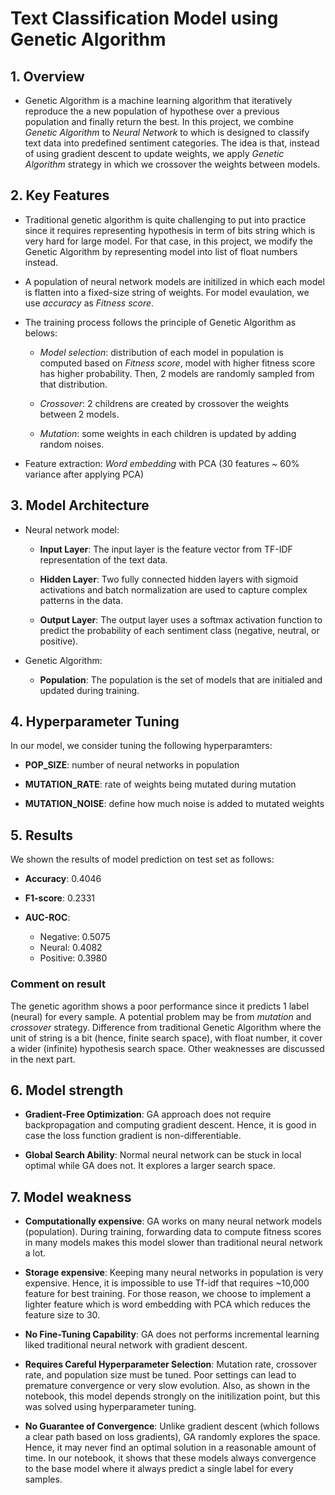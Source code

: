 # Text Classification Model using Genetic Algorithm

## 1. Overview

- Genetic Algorithm is a machine learning algorithm that iteratively reproduce the a new population of hypothese over a previous population and finally return the best. In this project, we combine *Genetic Algorithm* to *Neural Network* to which is designed to classify text data into predefined sentiment categories. The idea is that, instead of using gradient descent to update weights, we apply *Genetic Algorithm* strategy in which we crossover the weights between models.

## 2. Key Features

- Traditional genetic algorithm is quite challenging to put into practice since it requires representing hypothesis in term of bits string which is very hard for large model. For that case, in this project, we modify the Genetic Algorithm by representing model into list of float numbers instead.

- A population of neural network models are initilized in which each model is flatten into a fixed-size string of weights. For model evaulation, we use *accuracy* as *Fitness score*.

- The training process follows the principle of Genetic Algorithm as belows:

    + *Model selection*: distribution of each model in population is computed based on *Fitness score*, model with higher fitness score has higher probability. Then, 2 models are randomly sampled from that distribution.

    + *Crossover*: 2 childrens are created by crossover the weights between 2 models.

    + *Mutation*: some weights in each children is updated by adding random noises.

- Feature extraction: *Word embedding* with PCA (30 features ~ 60% variance after applying PCA)

## 3. Model Architecture

- Neural network model:

    + **Input Layer**: The input layer is the feature vector from TF-IDF representation of the text data.

    + **Hidden Layer**: Two fully connected hidden layers with sigmoid activations and batch normalization are used to capture complex patterns in the data.

    + **Output Layer**: The output layer uses a softmax activation function to predict the probability of each sentiment class (negative, neutral, or positive).

- Genetic Algorithm:

    + **Population**: The population is the set of models that are initialed and updated during training.

## 4. Hyperparameter Tuning

In our model, we consider tuning the following hyperparamters:

+ **POP_SIZE**: number of neural networks in population

+ **MUTATION_RATE**: rate of weights being mutated during mutation

+ **MUTATION_NOISE**: define how much noise is added to mutated weights

## 5. Results

We shown the results of model prediction on test set as follows:

+ **Accuracy**: 0.4046

+ **F1-score**: 0.2331

+ **AUC-ROC**:
    + Negative: 0.5075
    + Neural: 0.4082
    + Positive: 0.3980

### Comment on result
The genetic agorithm shows a poor performance since it predicts 1 label (neural) for every sample. A potential problem may be from *mutation* and *crossover* strategy. Difference from traditional Genetic Algorithm where the unit of string is a bit (hence, finite search space), with float number, it cover a wider (infinite) hypothesis search space. Other weaknesses are discussed in the next part.

## 6. Model strength

+ **Gradient-Free Optimization**: GA approach does not require backpropagation and computing gradient descent. Hence, it is good in case the loss function gradient is non-differentiable.

+ **Global Search Ability**: Normal neural network can be stuck in local optimal while GA does not. It explores a larger search space.

## 7. Model weakness

+ **Computationally expensive**: GA works on many neural network models (population). During training, forwarding data to compute fitness scores in many models makes this model slower than traditional neural network a lot. 

+ **Storage expensive**: Keeping many neural networks in population is very expensive. Hence, it is impossible to use Tf-idf that requires ~10,000 feature for best training. For those reason, we choose to implement a lighter feature which is word embedding with PCA which reduces the feature size to 30.

+ **No Fine-Tuning Capability**: GA does not performs incremental learning liked traditional neural network with gradient descent.

+ **Requires Careful Hyperparameter Selection**: Mutation rate, crossover rate, and population size must be tuned. Poor settings can lead to premature convergence or very slow evolution. Also, as shown in the notebook, this model depends strongly on the initilization point, but this was solved using hyperparameter tuning.

+ **No Guarantee of Convergence**: Unlike gradient descent (which follows a clear path based on loss gradients), GA randomly explores the space. Hence, it may never find an optimal solution in a reasonable amount of time. In our notebook, it shows that these models always convergence to the base model where it always predict a single label for every samples.
